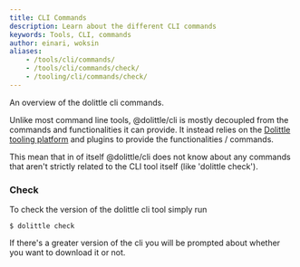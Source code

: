 ```yaml
---
title: CLI Commands
description: Learn about the different CLI commands
keywords: Tools, CLI, commands
author: einari, woksin
aliases:
    - /tools/cli/commands/
    - /tools/cli/commands/check/
    - /tooling/cli/commands/check/
---
```


An overview of the dolittle cli commands.

Unlike most command line tools, @dolittle/cli is mostly decoupled from the commands and functionalities it can provide. It instead relies on the [Dolittle tooling platform](https://www.github.com/dolittle-tools/common) and plugins to provide the functionalities / commands. 

This mean that in of itself @dolittle/cli does not know about any commands that aren't strictly related to the CLI tool itself (like 'dolittle check').

### Check

To check the version of the dolittle cli tool simply run

```shell
$ dolittle check
```

If there's a greater version of the cli you will be prompted about whether you want to download it or not.
